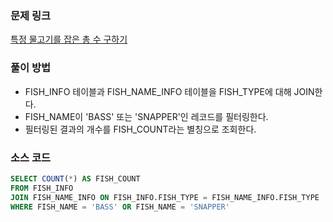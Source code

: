 ### 문제 링크
[특정 물고기를 잡은 총 수 구하기](https://school.programmers.co.kr/learn/courses/30/lessons/298518)

### 풀이 방법
- FISH_INFO 테이블과 FISH_NAME_INFO 테이블을 FISH_TYPE에 대해 JOIN한다.
- FISH_NAME이 'BASS' 또는 'SNAPPER'인 레코드를 필터링한다.
- 필터링된 결과의 개수를 FISH_COUNT라는 별칭으로 조회한다.

### 소스 코드
```sql
SELECT COUNT(*) AS FISH_COUNT
FROM FISH_INFO
JOIN FISH_NAME_INFO ON FISH_INFO.FISH_TYPE = FISH_NAME_INFO.FISH_TYPE
WHERE FISH_NAME	= 'BASS' OR FISH_NAME = 'SNAPPER'
```